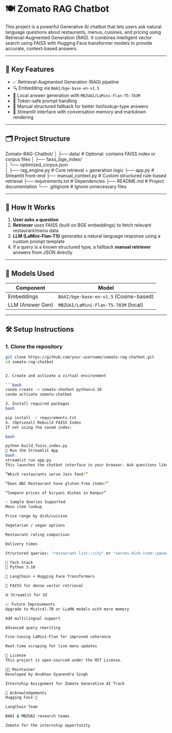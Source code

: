 # 🍽️ Zomato RAG Chatbot

This project is a powerful Generative AI chatbot that lets users ask natural language questions about restaurants, menus, cuisines, and pricing using Retrieval-Augmented Generation (RAG). It combines intelligent vector search using FAISS with Hugging Face transformer models to provide accurate, context-based answers.

---

## 📌 Key Features

- ✅ Retrieval-Augmented Generation (RAG) pipeline
- 🔍 Embedding via `BAAI/bge-base-en-v1.5`
- 🧠 Local answer generation with `MBZUAI/LaMini-Flan-T5-783M`
- 🧾 Token-safe prompt handling
- 🧩 Manual structured fallback for better list/lookup-type answers
- 🧠 Streamlit interface with conversation memory and markdown rendering

---

## 🗂️ Project Structure

Zomato-RAG-Chatbot/
│
├── data/                          # Optional: contains FAISS index or corpus files
│   ├── faiss_bge_index/          
│   └── optimized_corpus.json     
│
├── rag_engine.py                 # Core retrieval + generation logic
├── app.py                        # Streamlit front-end
├── manual_context.py             # Custom structured rule-based retrieval
├── requirements.txt              # Dependencies
├── README.md                     # Project documentation
└── .gitignore                    # Ignore unnecessary files


---

## 🚀 How It Works

1. **User asks a question**
2. **Retriever** uses FAISS (built on BGE embeddings) to fetch relevant restaurant/menu data
3. **LLM (LaMini-Flan-T5)** generates a natural language response using a custom prompt template
4. If a query is a known structured type, a fallback **manual retriever** answers from JSON directly

---

## 🧠 Models Used

| Component        | Model                                  |
|------------------|----------------------------------------|
| Embeddings       | `BAAI/bge-base-en-v1.5` (Cosine-based) |
| LLM (Answer Gen) | `MBZUAI/LaMini-Flan-T5-783M` (local)   |

---

## 🛠️ Setup Instructions

### 1. Clone the repository

```bash
git clone https://github.com/your-username/zomato-rag-chatbot.git
cd zomato-rag-chatbot


2. Create and activate a virtual environment

```bash
conda create -n zomato-chatbot python=3.10
conda activate zomato-chatbot

3. Install required packages
bash

pip install -r requirements.txt
4. (Optional) Rebuild FAISS Index
If not using the saved index:

bash

python build_faiss_index.py
💬 Run the Streamlit App
bash
streamlit run app.py
This launches the chatbot interface in your browser. Ask questions like:

“Which restaurants serve Jain food?”

“Does ABC Restaurant have gluten-free items?”

“Compare prices of biryani dishes in Kanpur”

💡 Sample Queries Supported
Menu item lookup

Price range by dish/cuisine

Vegetarian / vegan options

Restaurant rating comparison

Delivery times

Structured queries: "restaurant-list::city" or "serves-dish-item::paneer butter masala"

🔧 Tech Stack
🐍 Python 3.10

🧠 LangChain + Hugging Face Transformers

💾 FAISS for dense vector retrieval

🌐 Streamlit for UI

📈 Future Improvements
Upgrade to Mistral-7B or LLaMA models with more memory

Add multilingual support

Advanced query rewriting

Fine-tuning LaMini-Flan for improved coherence

Real-time scraping for live menu updates

📄 License
This project is open-sourced under the MIT License.

👨‍💻 Maintainer
Developed by Anubhav Gyanendra Singh

Internship Assignment for Zomato Generative AI Track

🙌 Acknowledgements
Hugging Face 🤗

LangChain Team

BAAI & MBZUAI research teams

Zomato for the internship opportunity
